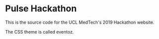 # Pulse Hackathon

This is the source code for the UCL MedTech's 2019 Hackathon website.

The CSS theme is called eventoz.
